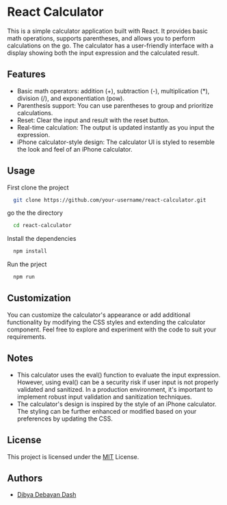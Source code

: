 

# React Calculator

This is a simple calculator application built with React. It provides basic math operations, supports parentheses, and allows you to perform calculations on the go. The calculator has a user-friendly interface with a display showing both the input expression and the calculated result.


## Features


- Basic math operators: addition (+), subtraction (-), multiplication (*), division (/), and exponentiation (pow).
- Parenthesis support: You can use parentheses to group and prioritize calculations.
- Reset: Clear the input and result with the reset button.
- Real-time calculation: The output is updated instantly as you input the expression.
- iPhone calculator-style design: The calculator UI is styled to resemble the look and feel of an iPhone calculator.

## Usage 


First clone the project 

```bash
  git clone https://github.com/your-username/react-calculator.git
```

go the the directory 

```bash
  cd react-calculator
```

Install the dependencies 

```bash
  npm install 
```
Run the prject 

```bash
  npm run
```

## Customization 

You can customize the calculator's appearance or add additional functionality by modifying the CSS styles and extending the calculator component. Feel free to explore and experiment with the code to suit your requirements.

## Notes 
- This calculator uses the eval() function to evaluate the input expression. However, using eval() can be a security risk if user input is not properly validated and sanitized. In a production environment, it's important to implement robust input validation and sanitization techniques.
- The calculator's design is inspired by the style of an iPhone calculator. The styling can be further enhanced or modified based on your preferences by updating the CSS.

## License

This project is licensed under the [MIT](https://choosealicense.com/licenses/mit/) License. 


## Authors

- [Dibya Debayan Dash](https://github.com/Dibya12345)

